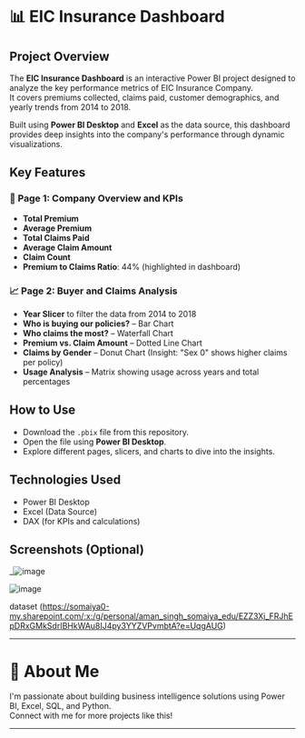 
# 📊 EIC Insurance Dashboard

## Project Overview

The **EIC Insurance Dashboard** is an interactive Power BI project designed to analyze the key performance metrics of EIC Insurance Company.  
It covers premiums collected, claims paid, customer demographics, and yearly trends from 2014 to 2018.

Built using **Power BI Desktop** and **Excel** as the data source, this dashboard provides deep insights into the company's performance through dynamic visualizations.

## Key Features

### 📄 Page 1: Company Overview and KPIs
- **Total Premium**
- **Average Premium**
- **Total Claims Paid**
- **Average Claim Amount**
- **Claim Count**
- **Premium to Claims Ratio**: 44% (highlighted in dashboard)

### 📈 Page 2: Buyer and Claims Analysis
- **Year Slicer** to filter the data from 2014 to 2018
- **Who is buying our policies?** – Bar Chart
- **Who claims the most?** – Waterfall Chart
- **Premium vs. Claim Amount** – Dotted Line Chart
- **Claims by Gender** – Donut Chart (Insight: "Sex 0" shows higher claims per policy)
- **Usage Analysis** – Matrix showing usage across years and total percentages

## How to Use

- Download the `.pbix` file from this repository.
- Open the file using **Power BI Desktop**.
- Explore different pages, slicers, and charts to dive into the insights.

## Technologies Used

- Power BI Desktop
- Excel (Data Source)
- DAX (for KPIs and calculations)


## Screenshots (Optional)

_![image](https://github.com/user-attachments/assets/63d7baa1-1a45-4519-8438-9bc37fc9e48d)

![image](https://github.com/user-attachments/assets/2e053c44-1951-4c04-97d8-6867d1dc7566)

dataset (https://somaiya0-my.sharepoint.com/:x:/g/personal/aman_singh_somaiya_edu/EZZ3Xj_FRJhEpDRxGMkSdrIBHkWAu8IJ4py3YYZVPvmbtA?e=UqgAUG)



---

# 🚀 About Me

I'm passionate about building business intelligence solutions using Power BI, Excel, SQL, and Python.  
Connect with me for more projects like this!

---


